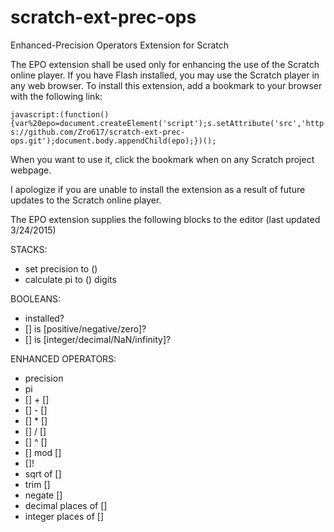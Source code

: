 # scratch-ext-prec-ops
Enhanced-Precision Operators Extension for Scratch

The EPO extension shall be used only for enhancing the use of the Scratch online player.
If you have Flash installed, you may use the Scratch player in any web browser. To install
this extension, add a bookmark to your browser with the following link:  

`javascript:(function(){var%20epo=document.createElement('script');s.setAttribute('src','https://github.com/Zro617/scratch-ext-prec-ops.git');document.body.appendChild(epo);})();`

When you want to use it, click the bookmark when on any Scratch project webpage.  

I apologize if you are unable to install the extension as a result of future updates to
the Scratch online player.  

The EPO extension supplies the following blocks to the editor (last updated 3/24/2015)  

STACKS:
  * set precision to ()
  * calculate pi to () digits
  
BOOLEANS:
  * installed?
  * [] is [positive/negative/zero]?
  * [] is [integer/decimal/NaN/infinity]?
  
ENHANCED OPERATORS:
  * precision
  * pi
  * [] + []
  * [] - []
  * [] * []
  * [] / []
  * [] ^ []
  * [] mod []
  * []!
  * sqrt of []
  * trim []
  * negate []
  * decimal places of []
  * integer places of []
